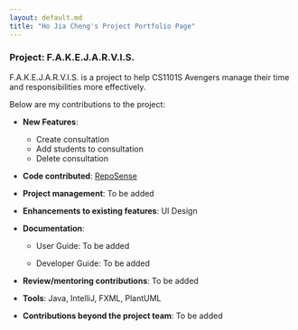 ```yaml
---
layout: default.md
title: "Ho Jia Cheng's Project Portfolio Page"
---
```

### Project: F.A.K.E.J.A.R.V.I.S.

F.A.K.E.J.A.R.V.I.S. is a project to help CS1101S Avengers manage their time and responsibilities more effectively.

Below are my contributions to the project:

* **New Features**:
  * Create consultation
  * Add students to consultation
  * Delete consultation

* **Code contributed**: [RepoSense](https://nus-cs2103-ay2324s1.github.io/tp-dashboard/?search=wesho1107&breakdown=true)

* **Project management**: To be added


* **Enhancements to existing features**: UI Design


* **Documentation**:
  * User Guide: To be added

  * Developer Guide: To be added


* **Review/mentoring contributions**: To be added

* **Tools**: Java, IntelliJ, FXML, PlantUML

* **Contributions beyond the project team**: To be added

